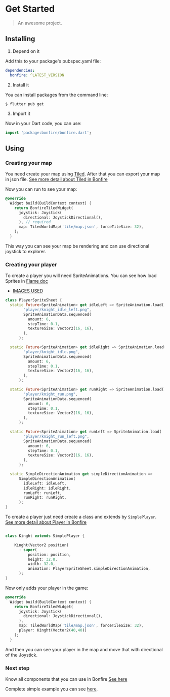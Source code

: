 # Get Started

> An awesome project.

## Installing

1. Depend on it

Add this to your package's pubspec.yaml file:

```yaml
dependencies:
  bonfire: ^LATEST_VERSION
```

2. Install it

You can install packages from the command line:

```
$ flutter pub get
```

3. Import it

Now in your Dart code, you can use:

```dart
import 'package:bonfire/bonfire.dart';
```

## Using

### Creating your map
You need create your map using [Tiled](https://www.mapeditor.org/). After that you can export your map in json file. [See more detail about Tiled in Bonfire](tiled_support)

Now you can run to see your map:


```dart
@override
  Widget build(BuildContext context) {
    return BonfireTiledWidget(
      joystick: Joystick(
        directional: JoystickDirectional(),
      ), // required
      map: TiledWorldMap('tile/map.json', forceTileSize: 32),
    );
  }
```

This way you can see your map be rendering and can use directional joystick to explorer.


### Creating your player

To create a player you will need SpriteAnimations. You can see how load Sprites in [Flame doc](https://docs.flame-engine.org/1.0.0-releasecandidate.15/images.html)

- [IMAGES USED](https://github.com/RafaelBarbosatec/bonfire/tree/master/example/assets/images/player)

```dart
class PlayerSpriteSheet {
  static Future<SpriteAnimation> get idleLeft => SpriteAnimation.load(
        "player/knight_idle_left.png",
        SpriteAnimationData.sequenced(
          amount: 6,
          stepTime: 0.1,
          textureSize: Vector2(16, 16),
        ),
      );

  static Future<SpriteAnimation> get idleRight => SpriteAnimation.load(
        "player/knight_idle.png",
        SpriteAnimationData.sequenced(
          amount: 6,
          stepTime: 0.1,
          textureSize: Vector2(16, 16),
        ),
      );

  static Future<SpriteAnimation> get runRight => SpriteAnimation.load(
        "player/knight_run.png",
        SpriteAnimationData.sequenced(
          amount: 6,
          stepTime: 0.1,
          textureSize: Vector2(16, 16),
        ),
      );

  static Future<SpriteAnimation> get runLeft => SpriteAnimation.load(
        "player/knight_run_left.png",
        SpriteAnimationData.sequenced(
          amount: 6,
          stepTime: 0.1,
          textureSize: Vector2(16, 16),
        ),
      );

  static SimpleDirectionAnimation get simpleDirectionAnimation =>
      SimpleDirectionAnimation(
        idleLeft: idleLeft,
        idleRight: idleRight,
        runLeft: runLeft,
        runRight: runRight,
      );
}
```


To create a player just need create a class and extends by `SimplePlayer`. [See more detail about Player in Bonfire](player)


```dart

class Kinght extends SimplePlayer {

    Kinght(Vector2 position)
      : super(
          position: position, 
          height: 32.0, 
          width: 32.0, 
          animation: PlayerSpriteSheet.simpleDirectionAnimation,
      );
}

```

Now only adds your player in the game:


```dart
@override
  Widget build(BuildContext context) {
    return BonfireTiledWidget(
      joystick: Joystick(
        directional: JoystickDirectional(),
      ), 
      map: TiledWorldMap('tile/map.json', forceTileSize: 32),
      player: Kinght(Vector2(40,40))
    );
  }
```

And then you can see your player in the map and move that with directional of the Joystick.

### Next step
Know all components that you can use in Bonfire [See here](oerview)

Complete simple example you can see [here](https://github.com/RafaelBarbosatec/bonfire/tree/master/example/lib/simple_example).